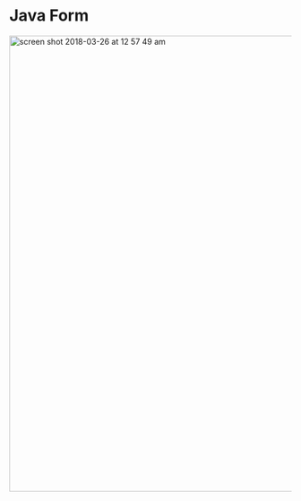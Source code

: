 # Java Form

<img width="814" alt="screen shot 2018-03-26 at 12 57 49 am" src="https://user-images.githubusercontent.com/24397176/37887639-ed465814-3090-11e8-82b5-75cd293be376.png">
